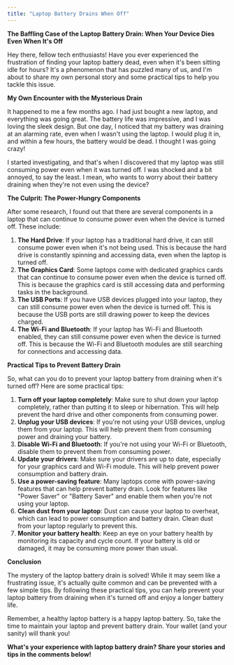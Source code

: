 ```yaml
---
title: "Laptop Battery Drains When Off"
---
```


**The Baffling Case of the Laptop Battery Drain: When Your Device Dies Even When It's Off**

Hey there, fellow tech enthusiasts! Have you ever experienced the frustration of finding your laptop battery dead, even when it's been sitting idle for hours? It's a phenomenon that has puzzled many of us, and I'm about to share my own personal story and some practical tips to help you tackle this issue.

**My Own Encounter with the Mysterious Drain**

It happened to me a few months ago. I had just bought a new laptop, and everything was going great. The battery life was impressive, and I was loving the sleek design. But one day, I noticed that my battery was draining at an alarming rate, even when I wasn't using the laptop. I would plug it in, and within a few hours, the battery would be dead. I thought I was going crazy!

I started investigating, and that's when I discovered that my laptop was still consuming power even when it was turned off. I was shocked and a bit annoyed, to say the least. I mean, who wants to worry about their battery draining when they're not even using the device?

**The Culprit: The Power-Hungry Components**

After some research, I found out that there are several components in a laptop that can continue to consume power even when the device is turned off. These include:

1. **The Hard Drive**: If your laptop has a traditional hard drive, it can still consume power even when it's not being used. This is because the hard drive is constantly spinning and accessing data, even when the laptop is turned off.
2. **The Graphics Card**: Some laptops come with dedicated graphics cards that can continue to consume power even when the device is turned off. This is because the graphics card is still accessing data and performing tasks in the background.
3. **The USB Ports**: If you have USB devices plugged into your laptop, they can still consume power even when the device is turned off. This is because the USB ports are still drawing power to keep the devices charged.
4. **The Wi-Fi and Bluetooth**: If your laptop has Wi-Fi and Bluetooth enabled, they can still consume power even when the device is turned off. This is because the Wi-Fi and Bluetooth modules are still searching for connections and accessing data.

**Practical Tips to Prevent Battery Drain**

So, what can you do to prevent your laptop battery from draining when it's turned off? Here are some practical tips:

1. **Turn off your laptop completely**: Make sure to shut down your laptop completely, rather than putting it to sleep or hibernation. This will help prevent the hard drive and other components from consuming power.
2. **Unplug your USB devices**: If you're not using your USB devices, unplug them from your laptop. This will help prevent them from consuming power and draining your battery.
3. **Disable Wi-Fi and Bluetooth**: If you're not using your Wi-Fi or Bluetooth, disable them to prevent them from consuming power.
4. **Update your drivers**: Make sure your drivers are up to date, especially for your graphics card and Wi-Fi module. This will help prevent power consumption and battery drain.
5. **Use a power-saving feature**: Many laptops come with power-saving features that can help prevent battery drain. Look for features like "Power Saver" or "Battery Saver" and enable them when you're not using your laptop.
6. **Clean dust from your laptop**: Dust can cause your laptop to overheat, which can lead to power consumption and battery drain. Clean dust from your laptop regularly to prevent this.
7. **Monitor your battery health**: Keep an eye on your battery health by monitoring its capacity and cycle count. If your battery is old or damaged, it may be consuming more power than usual.

**Conclusion**

The mystery of the laptop battery drain is solved! While it may seem like a frustrating issue, it's actually quite common and can be prevented with a few simple tips. By following these practical tips, you can help prevent your laptop battery from draining when it's turned off and enjoy a longer battery life.

Remember, a healthy laptop battery is a happy laptop battery. So, take the time to maintain your laptop and prevent battery drain. Your wallet (and your sanity) will thank you!

**What's your experience with laptop battery drain? Share your stories and tips in the comments below!**